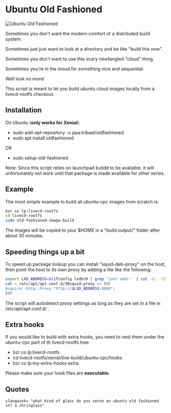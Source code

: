 # Ubuntu Old Fashioned
![Ubuntu Old Fashioned](ubuntu-old-fashioned.png)

Sometimes you don't want the modern comfort of a distributed build system.

Sometimes just just want to look at a directory and be like "build this now".

Sometimes you don't want to use this scary newfangled "cloud" thing.

Sometimes you're in the mood for something nice and sequential.

Well look no more!

This script is meant to let you build ubuntu cloud images locally from a
livecd-rootfs checkout.

## Installation

On Ubuntu (**only works for Xenial**):

- sudo add-apt-repository -u ppa:tribaal/oldfashioned
- sudo apt install oldfashioned

OR

- sudo setup-old-fashioned

Note: Since this script relies on launchpad buildd to be available, it will
unfortunately not work until that package is made available for other series.

## Example

The most simple example to build all ubuntu-cpc images from scratch is:

```bash
bzr co lp:livecd-rootfs
cd livecd-rootfs
sudo old-fashioned-image-build
```

The images will be copied to your $HOME in a "build.output/" folder after about
30 minutes.

## Speeding things up a bit

To speed up package lookup you can install "squid-deb-proxy" on the host, then
point the host to its own proxy by adding a file like the following:

```bash
export LXD_ADDRESS=$(ifconfig lxdbr0 | grep 'inet addr:' | cut -d: -f2 | awk '{ print $1}')
cat > /etc/apt/apt.conf.d/30squid-proxy << EOF
Acquire::http::Proxy "http://$LXD_ADDRESS:8000";
EOF
```

The script will autodetect proxy settings as long as they are set in a file in
/etc/apt/apt.conf.d/ .

## Extra hooks

If you would like to build with extra hooks, you need to nest them under the
ubuntu-cpc part of th livecd-rootfs tree:

- bzr co lp:livecd-rootfs
- cd livecd-rootfs/xenial/live-build/ubuntu-cpc/hooks
- bzr co lp:my-extra-hooks extra

Please make sure your hook files are **executable**.

## Quotes

```
slangasek> "what kind of glass do you serve an ubuntu old fashioned in? a chrisglass"
```
<!--stackedit_data:
eyJoaXN0b3J5IjpbLTE0NzI1MjQ5MDBdfQ==
-->